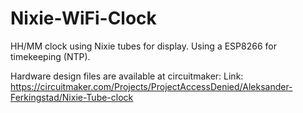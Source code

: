 # Nixie-WiFi-Clock

HH/MM clock using Nixie tubes for display. 
Using a ESP8266 for timekeeping (NTP). 

Hardware design files are available at circuitmaker:
Link: https://circuitmaker.com/Projects/ProjectAccessDenied/Aleksander-Ferkingstad/Nixie-Tube-clock

